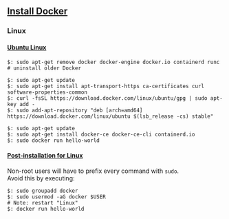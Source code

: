 ## [Install Docker](https://docs.docker.com/install/)

### Linux

#### [Ubuntu Linux](https://docs.docker.com/install/linux/docker-ce/ubuntu/)

```
$: sudo apt-get remove docker docker-engine docker.io containerd runc  # uninstall older Docker
```

```
$: sudo apt-get update
$: sudo apt-get install apt-transport-https ca-certificates curl software-properties-common
$: curl -fsSL https://download.docker.com/linux/ubuntu/gpg | sudo apt-key add -
$: sudo add-apt-repository "deb [arch=amd64] https://download.docker.com/linux/ubuntu $(lsb_release -cs) stable"
```

```
$: sudo apt-get update
$: sudo apt-get install docker-ce docker-ce-cli containerd.io
$: sudo docker run hello-world
```

#### [Post-installation for Linux](https://docs.docker.com/install/linux/linux-postinstall/)

Non-root users will have to prefix every command with `sudo`.  
Avoid this by executing:
```
$: sudo groupadd docker
$: sudo usermod -aG docker $USER
# Note: restart "Linux"
$: docker run hello-world
```
